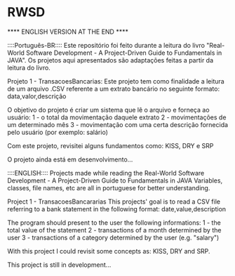 # RWSD
**** ENGLISH VERSION AT THE END ****

::::Português-BR::::
Este repositório foi feito durante a leitura do livro "Real-World Software Development - A Project-Driven Guide to Fundamentals in JAVA".
Os projetos aqui apresentados são adaptações feitas a partir da leitura do livro.

Projeto 1 - TransacoesBancarias:
Este projeto tem como finalidade a leitura de um arquivo .CSV referente a um extrato bancário no seguinte formato:
data,valor,descrição

O objetivo do projeto é criar um sistema que lê o arquivo e forneça ao usuário:
1 - o total da movimentação daquele extrato
2 - movimentações de um determinado mês
3 - movimentação com uma certa descrição fornecida pelo usuário (por exemplo: salário)

Com este projeto, revisitei alguns fundamentos como:
KISS, DRY e SRP

O projeto ainda está em desenvolvimento...

::::ENGLISH::::
Projects made while reading the Real-World Software Development - A Project-Driven Guide to Fundamentals in JAVA
Variables, classes, file names, etc are all in portuguese for better understanding.

Project 1 - TransacoesBancararias
This projects' goal is to read a CSV file referring to a bank statement in the following format:
date,value,description

The program should present to the user the following informations:
1 - the total value of the statement
2 - transactions of a month determined by the user
3 - transactions of a category determined by the user (e.g. "salary")

With this project I could revisit some concepts as:
KISS, DRY and SRP.

This project is still in development...
